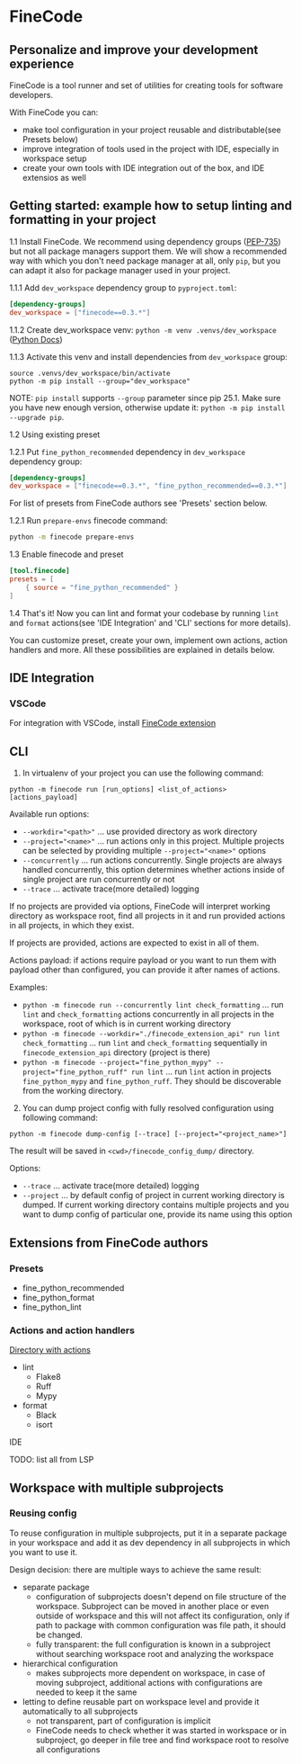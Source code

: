 # FineCode

## Personalize and improve your development experience

FineCode is a tool runner and set of utilities for creating tools for software developers.

With FineCode you can:

- make tool configuration in your project reusable and distributable(see Presets below)
- improve integration of tools used in the project with IDE, especially in workspace setup
- create your own tools with IDE integration out of the box, and IDE extensios as well

## Getting started: example how to setup linting and formatting in your project

1.1 Install FineCode. We recommend using dependency groups ([PEP-735](https://peps.python.org/pep-0735/)) but not all package managers support them. We will show a recommended way with which you don't need package manager at all, only `pip`, but you can adapt it also for package manager used in your project.

1.1.1 Add `dev_workspace` dependency group to `pyproject.toml`:

  ```toml
  [dependency-groups]
  dev_workspace = ["finecode==0.3.*"]
  ```

1.1.2 Create dev_workspace venv: `python -m venv .venvs/dev_workspace` ([Python Docs](https://docs.python.org/3/library/venv.html#creating-virtual-environments ))

1.1.3 Activate this venv and install dependencies from `dev_workspace` group:
  ```
  source .venvs/dev_workspace/bin/activate
  python -m pip install --group="dev_workspace"
  ```

NOTE: `pip install` supports `--group` parameter since pip 25.1. Make sure you have new enough version, otherwise update it: `python -m pip install --upgrade pip`.

1.2 Using existing preset

1.2.1 Put `fine_python_recommended` dependency in `dev_workspace` dependency group:

  ```toml
  [dependency-groups]
  dev_workspace = ["finecode==0.3.*", "fine_python_recommended==0.3.*"]
  ```

For list of presets from FineCode authors see 'Presets' section below.

1.2.1 Run `prepare-envs` finecode command:

  ```bash
  python -m finecode prepare-envs
  ```

1.3 Enable finecode and preset

```toml
[tool.finecode]
presets = [
    { source = "fine_python_recommended" }
]
```

1.4 That's it! Now you can lint and format your codebase by running `lint` and `format` actions(see 'IDE Integration' and 'CLI' sections for more details).

You can customize preset, create your own, implement own actions, action handlers and more. All these possibilities are explained in details below.

## IDE Integration

### VSCode

For integration with VSCode, install [FineCode extension](https://github.com/finecode-dev/finecode-vscode)

## CLI

1. In virtualenv of your project you can use the following command:

`python -m finecode run [run_options] <list_of_actions> [actions_payload]`

Available run options:

- `--workdir="<path>"` ... use provided directory as work directory
- `--project="<name>"` ... run actions only in this project. Multiple projects can be selected by providing multiple `--project="<name>"` options
- `--concurrently` ... run actions concurrently. Single projects are always handled concurrently, this option determines whether actions inside of single project are run concurrently or not
- `--trace` ... activate trace(more detailed) logging

If no projects are provided via options, FineCode will interpret working directory as workspace root, find all projects in it and run provided actions in all projects, in which they exist.

If projects are provided, actions are expected to exist in all of them.

Actions payload: if actions require payload or you want to run them with payload other than configured, you can provide it after names of actions.

Examples:

- `python -m finecode run --concurrently lint check_formatting` ... run `lint` and `check_formatting` actions concurrently in all projects in the workspace, root of which is in current working directory
- `python -m finecode --workdir="./finecode_extension_api" run lint check_formatting` ... run `lint` and `check_formatting` sequentially in `finecode_extension_api` directory (project is there)
- `python -m finecode --project="fine_python_mypy" --project="fine_python_ruff" run lint` ... run `lint` action in projects `fine_python_mypy` and `fine_python_ruff`. They should be discoverable from the working directory.

2. You can dump project config with fully resolved configuration using following command:

`python -m finecode dump-config [--trace] [--project="<project_name>"]`

The result will be saved in `<cwd>/finecode_config_dump/` directory.

Options:

- `--trace` ... activate trace(more detailed) logging
- `--project` ... by default config of project in current working directory is dumped. If current working directory contains multiple projects and you want to dump config of particular one, provide its name using this option

## Extensions from FineCode authors

### Presets

- fine_python_recommended
- fine_python_format
- fine_python_lint

### Actions and action handlers

[Directory with actions](https://github.com/finecode-dev/finecode/tree/main/finecode_extension_api/finecode_extension_api/actions)

- lint
  - Flake8
  - Ruff
  - Mypy
- format
  - Black
  - isort

IDE

TODO: list all from LSP

## Workspace with multiple subprojects

### Reusing config

To reuse configuration in multiple subprojects, put it in a separate package in your workspace and add it as dev dependency in all subprojects in which you want to use it.

Design decision: there are multiple ways to achieve the same result:

- separate package
  - configuration of subprojects doesn't depend on file structure of the workspace. Subproject can be moved in another place or even outside of workspace and this will not affect its configuration, only if path to package with common configuration was file path, it should be changed.
  - fully transparent: the full configuration is known in a subproject without searching workspace root and analyzing the workspace
- hierarchical configuration
  - makes subprojects more dependent on workspace, in case of moving subproject, additional actions with configurations are needed to keep it the same
- letting to define reusable part on workspace level and provide it automatically to all subprojects
  - not transparent, part of configuration is implicit
  - FineCode needs to check whether it was started in workspace or in subproject, go deeper in file tree and find workspace root to resolve all configurations
